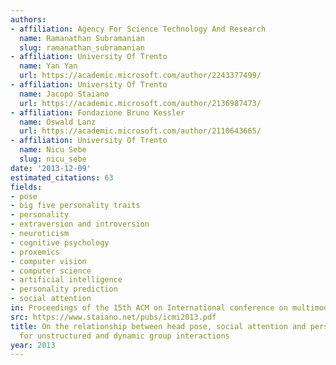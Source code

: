 ```yaml
---
authors:
- affiliation: Agency For Science Technology And Research
  name: Ramanathan Subramanian
  slug: ramanathan_subramanian
- affiliation: University Of Trento
  name: Yan Yan
  url: https://academic.microsoft.com/author/2243377499/
- affiliation: University Of Trento
  name: Jacopo Staiano
  url: https://academic.microsoft.com/author/2136987473/
- affiliation: Fondazione Bruno Kessler
  name: Oswald Lanz
  url: https://academic.microsoft.com/author/2110643665/
- affiliation: University Of Trento
  name: Nicu Sebe
  slug: nicu_sebe
date: '2013-12-09'
estimated_citations: 63
fields:
- pose
- big five personality traits
- personality
- extraversion and introversion
- neuroticism
- cognitive psychology
- proxemics
- computer vision
- computer science
- artificial intelligence
- personality prediction
- social attention
in: Proceedings of the 15th ACM on International conference on multimodal interaction
src: https://www.staiano.net/pubs/icmi2013.pdf
title: On the relationship between head pose, social attention and personality prediction
  for unstructured and dynamic group interactions
year: 2013
---
```

